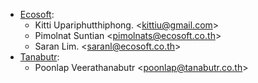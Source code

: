 - [Ecosoft](http://ecosoft.co.th):
  - Kitti Upariphutthiphong. \<<kittiu@gmail.com>\>
  - Pimolnat Suntian \<<pimolnats@ecosoft.co.th>\>
  - Saran Lim. \<<saranl@ecosoft.co.th>\>
- [Tanabutr](https://www.tanabutr.co.th):
  - Poonlap Veerathanabutr \<<poonlap@tanabutr.co.th>\>
